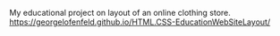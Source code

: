 My educational project on layout of an online clothing store.
https://georgelofenfeld.github.io/HTML.CSS-EducationWebSiteLayout/
